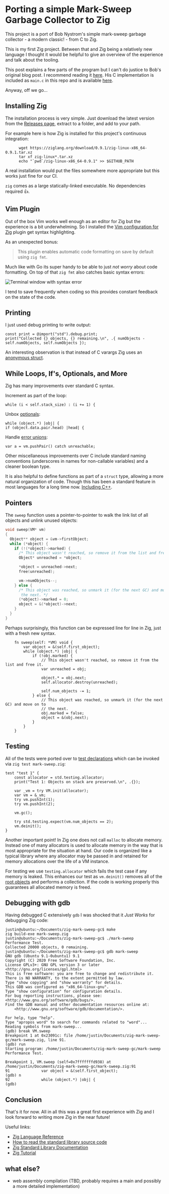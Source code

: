 # Porting a simple Mark-Sweep Garbage Collector to Zig

This project is a port of Bob Nystrom's simple mark-sweep garbage collector - a modern classic! - from C to Zig. 

This is my first Zig project. Between that and Zig being a relatively new language I thought it would be helpful to give an overview of the experience and talk about the tooling.

This post explains a few parts of the program but I can't do justice to Bob's original blog post. I recommend reading it [here](https://journal.stuffwithstuff.com/2013/12/08/babys-first-garbage-collector/). His C implementation is included as `main.c` in this repo and is available [here](https://github.com/munificent/mark-sweep).

Anyway, off we go...

## Installing Zig

The installation process is very simple. Just download the latest version from the [Releases page](https://ziglang.org/download/), extract to a folder, and add to your path.

For example here is how Zig is installed for this project's continuous integration: 

          wget https://ziglang.org/download/0.9.1/zig-linux-x86_64-0.9.1.tar.xz
          tar xf zig-linux*.tar.xz
          echo "`pwd`/zig-linux-x86_64-0.9.1" >> $GITHUB_PATH

A real installation would put the files somewhere more appropriate but this works just fine for our CI.

`zig` comes as a large statically-linked executable. No dependencies required :thumbsup:.

## Vim Plugin

Out of the box Vim works well enough as an editor for Zig but the experience is a bit underwhelming. So I installed the [Vim configuration for Zig](https://github.com/ziglang/zig.vim) plugin get syntax highlighting.

As an unexpected bonus:

> This plugin enables automatic code formatting on save by default using `zig fmt`.

Much like with Go its super handy to be able to just *not worry* about code formatting. On top of that `zig fmt` also catches basic syntax errors:

![Terminal window with syntax error](zig-fmt-syntax-error.webp "Terminal window with syntax error")

I tend to save frequently when coding so this provides constant feedback on the state of the code.

## Printing

I just used debug printing to write output:

    const print = @import("std").debug.print;
    print("Collected {} objects, {} remaining.\n", .{ numObjects - self.numObjects, self.numObjects });

An interesting observation is that instead of C varargs Zig uses an [anonymous struct](https://ziglang.org/documentation/master/#Anonymous-List-Literals). 

## While Loops, If's, Optionals, and More

Zig has many improvements over standard C syntax.

Increment as part of the loop:

    while (i < self.stack_size) : (i += 1) {

Unbox [optionals](https://ziglang.org/documentation/master/#Optionals):

    while (object.*) |obj| {
    if (object.data.pair.head) |head| {

Handle [error unions](https://ziglang.org/documentation/master/#Error-Union-Type):

    var a = vm.pushPair() catch unreachable;

Other miscellaneous improvements over C include standard naming conventions (underscores in names for non-callable variables) and a cleaner boolean type.

It is also helpful to define functions as part of a `struct` type, allowing a more natural organization of code. Though this has been a standard feature in most languages for a long time now. [Including C++](https://stackoverflow.com/a/13125960/101258).
## Pointers

The `sweep` function uses a pointer-to-pointer to walk the link list of all objects and unlink unused objects:

```c
void sweep(VM* vm)
{
  Object** object = &vm->firstObject;
  while (*object) {
    if (!(*object)->marked) {
      /* This object wasn't reached, so remove it from the list and free it. */
      Object* unreached = *object;

      *object = unreached->next;
      free(unreached);

      vm->numObjects--;
    } else {
      /* This object was reached, so unmark it (for the next GC) and move on to
       the next. */
      (*object)->marked = 0;
      object = &(*object)->next;
    }
  }
}
```

Perhaps surprisingly, this function can be expressed line for line in Zig, just with a fresh new syntax. 

```zig
    fn sweep(self: *VM) void {
        var object = &(self.first_object);
        while (object.*) |obj| {
            if (!obj.marked) {
                // This object wasn't reached, so remove it from the list and free it.
                var unreached = obj;

                object.* = obj.next;
                self.allocator.destroy(unreached);

                self.num_objects -= 1;
            } else {
                // This object was reached, so unmark it (for the next GC) and move on to
                // the next.
                obj.marked = false;
                object = &(obj.next);
            }
        }
    }
```

## Testing

All of the tests were ported over to [test declarations](https://ziglang.org/documentation/master/#Zig-Test) which can be invoked via `zig test mark-sweep.zig`:

```zig
test "test 1" {
    const allocator = std.testing.allocator;
    print("Test 1: Objects on stack are preserved.\n", .{});

    var _vm = try VM.init(allocator);
    var vm = &_vm;
    try vm.pushInt(1);
    try vm.pushInt(2);

    vm.gc();

    try std.testing.expect(vm.num_objects == 2);
    vm.deinit();
}
```

Another important point! In Zig one does not call `malloc` to allocate memory. Instead one of many allocators is used to allocate memory in the way that is most appropriate for the situation at hand. Our code is organized like a typical library where any allocator may be passed in and retained for memory allocations over the life of a VM instance. 

For testing we use `testing.allocator` which fails the test case if any memory is leaked. This enhances our test as `vm.deinit()` removes all of the [root objects](https://www.memorymanagement.org/glossary/r.html#term-root) and performs a collection. If the code is working properly this guarantees all allocated memory is freed.

## Debugging with gdb

Having debugged C extensively `gdb` I was shocked that it *Just Works* for debugging Zig code: 

```shell
justin@ubuntu:~/Documents/zig-mark-sweep-gc$ make
zig build-exe mark-sweep.zig
justin@ubuntu:~/Documents/zig-mark-sweep-gc$ ./mark-sweep 
Performance Test.
Collected 20000 objects, 0 remaining.
justin@ubuntu:~/Documents/zig-mark-sweep-gc$ gdb mark-sweep 
GNU gdb (Ubuntu 9.1-0ubuntu1) 9.1
Copyright (C) 2020 Free Software Foundation, Inc.
License GPLv3+: GNU GPL version 3 or later <http://gnu.org/licenses/gpl.html>
This is free software: you are free to change and redistribute it.
There is NO WARRANTY, to the extent permitted by law.
Type "show copying" and "show warranty" for details.
This GDB was configured as "x86_64-linux-gnu".
Type "show configuration" for configuration details.
For bug reporting instructions, please see:
<http://www.gnu.org/software/gdb/bugs/>.
Find the GDB manual and other documentation resources online at:
    <http://www.gnu.org/software/gdb/documentation/>.

For help, type "help".
Type "apropos word" to search for commands related to "word"...
Reading symbols from mark-sweep...
(gdb) break VM.sweep
Breakpoint 1 at 0x23091c: file /home/justin/Documents/zig-mark-sweep-gc/mark-sweep.zig, line 91.
(gdb) run
Starting program: /home/justin/Documents/zig-mark-sweep-gc/mark-sweep 
Performance Test.

Breakpoint 1, VM.sweep (self=0x7fffffffd938) at /home/justin/Documents/zig-mark-sweep-gc/mark-sweep.zig:91
91              var object = &(self.first_object);
(gdb) n
92              while (object.*) |obj| {
(gdb) 
```

## Conclusion

That's it for now. All in all this was a great first experience with Zig and I look forward to writing more Zig in the near future!

Useful links:

- [Zig Language Reference](https://ziglang.org/documentation/master/)
- [How to read the standard library source code](https://github.com/ziglang/zig/wiki/How-to-read-the-standard-library-source-code)
- [Zig Standard Library Documentation](https://ziglang.org/documentation/master/std/)
- [Zig Tutorial](https://ziglearn.org/)

## what else?

- web assembly compilation (TBD, probably requires a main and possibly a more detailed implementation)

